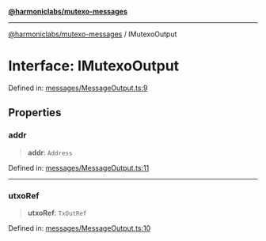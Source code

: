 [**@harmoniclabs/mutexo-messages**](../README.md)

***

[@harmoniclabs/mutexo-messages](../README.md) / IMutexoOutput

# Interface: IMutexoOutput

Defined in: [messages/MessageOutput.ts:9](https://github.com/HarmonicLabs/mutexo-messages/blob/aefac8841dc1fa8aebb577df666016362446522d/src/messages/MessageOutput.ts#L9)

## Properties

### addr

> **addr**: `Address`

Defined in: [messages/MessageOutput.ts:11](https://github.com/HarmonicLabs/mutexo-messages/blob/aefac8841dc1fa8aebb577df666016362446522d/src/messages/MessageOutput.ts#L11)

***

### utxoRef

> **utxoRef**: `TxOutRef`

Defined in: [messages/MessageOutput.ts:10](https://github.com/HarmonicLabs/mutexo-messages/blob/aefac8841dc1fa8aebb577df666016362446522d/src/messages/MessageOutput.ts#L10)
